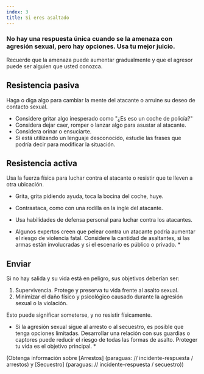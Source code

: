 ```yaml
---
index: 3
title: Si eres asaltado
---
```

### No hay una respuesta única cuando se la amenaza con agresión sexual, pero hay opciones. Usa tu mejor juicio.

Recuerde que la amenaza puede aumentar gradualmente y que el agresor puede ser alguien que usted conozca.

## Resistencia pasiva

Haga o diga algo para cambiar la mente del atacante o arruine su deseo de contacto sexual.

* Considere gritar algo inesperado como "¿Es eso un coche de policía?"
* Considera dejar caer, romper o lanzar algo para asustar al atacante.
* Considera orinar o ensuciarte.
* Si está utilizando un lenguaje desconocido, estudie las frases que podría decir para modificar la situación.

## Resistencia activa

Usa la fuerza física para luchar contra el atacante o resistir que te lleven a otra ubicación.

*   Grita, grita pidiendo ayuda, toca la bocina del coche, huye.
*   Contraataca, como con una rodilla en la ingle del atacante.
*   Usa habilidades de defensa personal para luchar contra los atacantes.

* Algunos expertos creen que pelear contra un atacante podría aumentar el riesgo de violencia fatal. Considere la cantidad de asaltantes, si las armas están involucradas y si el escenario es público o privado. *

## Enviar

Si no hay salida y su vida está en peligro, sus objetivos deberían ser:

1. Supervivencia. Protege y preserva tu vida frente al asalto sexual.
2. Minimizar el daño físico y psicológico causado durante la agresión sexual o la violación.

Esto puede significar someterse, y no resistir físicamente.

* Si la agresión sexual sigue al arresto o al secuestro, es posible que tenga opciones limitadas. Desarrollar una relación con sus guardias o captores puede reducir el riesgo de todas las formas de asalto. Proteger tu vida es el objetivo principal. *

(Obtenga información sobre [Arrestos] (paraguas: // incidente-respuesta / arrestos) y [Secuestro] (paraguas: // incidente-respuesta / secuestro))